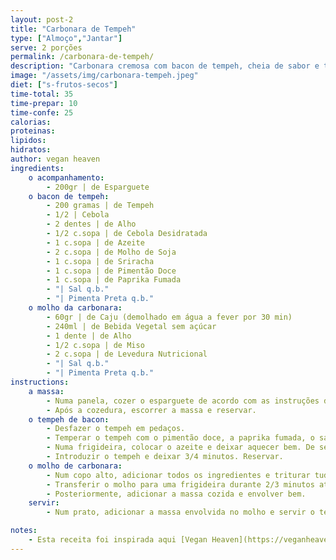 ```yaml
---
layout: post-2
title: "Carbonara de Tempeh"
type: ["Almoço","Jantar"]
serve: 2 porções
permalink: /carbonara-de-tempeh/
description: "Carbonara cremosa com bacon de tempeh, cheia de sabor e textura"
image: "/assets/img/carbonara-tempeh.jpeg"
diet: ["s-frutos-secos"]
time-total: 35
time-prepar: 10
time-confe: 25
calorias:
proteinas:
lipidos:
hidratos:
author: vegan heaven
ingredients:
    o acompanhamento:
        - 200gr | de Esparguete
    o bacon de tempeh:
        - 200 gramas | de Tempeh
        - 1/2 | Cebola
        - 2 dentes | de Alho
        - 1/2 c.sopa | de Cebola Desidratada
        - 1 c.sopa | de Azeite
        - 2 c.sopa | de Molho de Soja
        - 1 c.sopa | de Sriracha
        - 1 c.sopa | de Pimentão Doce
        - 1 c.sopa | de Paprika Fumada
        - "| Sal q.b."
        - "| Pimenta Preta q.b."   
    o molho da carbonara:
        - 60gr | de Caju (demolhado em água a fever por 30 min)
        - 240ml | de Bebida Vegetal sem açúcar 
        - 1 dente | de Alho 
        - 1/2 c.sopa | de Miso
        - 2 c.sopa | de Levedura Nutricional
        - "| Sal q.b."
        - "| Pimenta Preta q.b."
instructions:
    a massa:
        - Numa panela, cozer o esparguete de acordo com as instruções de pacote.
        - Após a cozedura, escorrer a massa e reservar.
    o tempeh de bacon:
        - Desfazer o tempeh em pedaços.
        - Temperar o tempeh com o pimentão doce, a paprika fumada, o sal, o molho de soja, a pimenta preta, o sriracha, a cebola desidratada e o dente de alho. Deixar marinar (opcional).
        - Numa frigideira, colocar o azeite e deixar aquecer bem. De seguida, adicionar a cebola picada e deixar refogar até dourar.
        - Introduzir o tempeh e deixar 3/4 minutos. Reservar.
    o molho de carbonara:
        - Num copo alto, adicionar todos os ingredientes e triturar tudo com uma varinha mágica.
        - Transferir o molho para uma frigideira durante 2/3 minutos até que engrosse.
        - Posteriormente, adicionar a massa cozida e envolver bem.
    servir:
        - Num prato, adicionar a massa envolvida no molho e servir o tempeh por cima.

notes:
    - Esta receita foi inspirada aqui [Vegan Heaven](https://veganheaven.org/recipe/vegan-tempeh-carbonara/)
---
```

